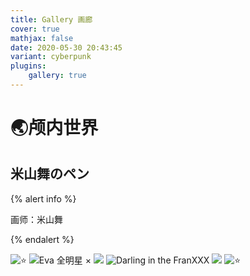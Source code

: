 ```yaml
---
title: Gallery 画廊
cover: true
mathjax: false
date: 2020-05-30 20:43:45
variant: cyberpunk
plugins:
	gallery: true
---
```


# 🌏颅内世界

## 米山舞のペン

{% alert info %}

画师：米山舞

{% endalert %}

<div class="justified-gallery">

![⭐](https://gitee.com/BAIDI-CODER/PicGo/raw/master/img/20201022213327.png)
![Eva 全明星 ×](https://gitee.com/BAIDI-CODER/PicGo/raw/master/img/20201022213457.png)
![](https://gitee.com/BAIDI-CODER/PicGo/raw/master/img/20201022213619.png)
![Darling in the FranXXX](https://gitee.com/BAIDI-CODER/PicGo/raw/master/img/20201022213935.png)
![](https://gitee.com/BAIDI-CODER/PicGo/raw/master/img/20201022223415.png)
![⭐](https://gitee.com/BAIDI-CODER/PicGo/raw/master/img/20201022225328.png)

</div>


